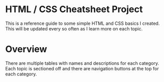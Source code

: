 # HTML / CSS Cheatsheet Project

This is a reference guide to some simple HTML and CSS basics I created.
This will be updated every so often as I learn more on each topic.

# Overview

There are multiple tables with names and descriptions for each category.
Each topic is sectioned off and there are navigation buttons at the top for each category.
